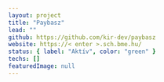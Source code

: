 ```yaml
---
layout: project
title: "Paybasz"
lead: ""
github: https://github.com/kir-dev/paybasz
website: https://< enter >.sch.bme.hu/
status: { label: "Aktív", color: "green" }
techs: []
featuredImage: null
---
```

